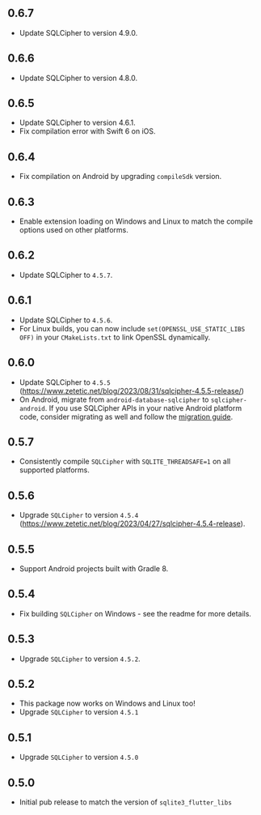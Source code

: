 ## 0.6.7

- Update SQLCipher to version 4.9.0.

## 0.6.6

- Update SQLCipher to version 4.8.0.

## 0.6.5

- Update SQLCipher to version 4.6.1.
- Fix compilation error with Swift 6 on iOS.

## 0.6.4

- Fix compilation on Android by upgrading `compileSdk` version.

## 0.6.3

- Enable extension loading on Windows and Linux to match the compile options
  used on other platforms.

## 0.6.2

- Update SQLCipher to `4.5.7`.

## 0.6.1

- Update SQLCipher to `4.5.6`.
- For Linux builds, you can now include `set(OPENSSL_USE_STATIC_LIBS OFF)` in your
  `CMakeLists.txt` to link OpenSSL dynamically.

## 0.6.0

- Update SQLCipher to `4.5.5` (https://www.zetetic.net/blog/2023/08/31/sqlcipher-4.5.5-release/)
- On Android, migrate from `android-database-sqlcipher` to `sqlcipher-android`.
  If you use SQLCipher APIs in your native Android platform code, consider migrating as well and
  follow the [migration guide](https://www.zetetic.net/sqlcipher/sqlcipher-for-android-migration/).

## 0.5.7

- Consistently compile `SQLCipher` with `SQLITE_THREADSAFE=1` on all supported platforms.

## 0.5.6

- Upgrade `SQLCipher` to version `4.5.4` (https://www.zetetic.net/blog/2023/04/27/sqlcipher-4.5.4-release).

## 0.5.5

- Support Android projects built with Gradle 8.

## 0.5.4

- Fix building `SQLCipher` on Windows - see the readme for more details.

## 0.5.3

- Upgrade `SQLCipher` to version `4.5.2`.

## 0.5.2

- This package now works on Windows and Linux too!
- Upgrade `SQLCipher` to version `4.5.1`

## 0.5.1

- Upgrade `SQLCipher` to version `4.5.0`

## 0.5.0

- Initial pub release to match the version of `sqlite3_flutter_libs`

